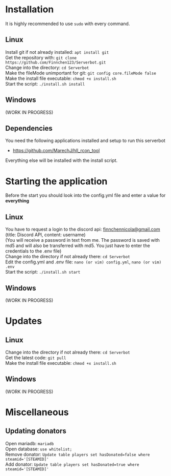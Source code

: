 # Installation
It is highly recommended to use `sudo` with every command.
## Linux
Install git if not already installed: `apt install git`  
Get the repository with: `git clone https://github.com/Finnchen123/Serverbot.git`  
Change into the directory: `cd Serverbot`  
Make the fileMode unimportant for git: `git config core.fileMode false`  
Make the install file executable: `chmod +x install.sh`  
Start the script: `./install.sh install`  
## Windows
(WORK IN PROGRESS)
## Dependencies
You need the following applications installed and setup to run this serverbot
- https://github.com/MarechJ/hll_rcon_tool  

Everything else will be installed with the install script.
# Starting the application
Before the start you should look into the config.yml file and enter a value for **everything**
## Linux
You have to request a login to the discord api: finnchennicola@gmail.com (title: Discord API, content: username)  
(You will receive a password in text from me. The password is saved with md5 and will also be transferred with md5. You just have to enter the credentials to the .env file)  
Change into the directory if not already there: `cd Serverbot`  
Edit the config.yml and .env file: `nano (or vim) config.yml`, `nano (or vim) .env`  
Start the script: `./install.sh start`
## Windows
(WORK IN PROGRESS)
# Updates
## Linux
Change into the directory if not already there: `cd Serverbot`  
Get the latest code: `git pull`  
Make the install file executable: `chmod +x install.sh`  
## Windows
(WORK IN PROGRESS)
# Miscellaneous
## Updating donators
Open mariadb: `mariadb`  
Open database: `use whitelist;`  
Remove donator: `Update table players set hasDonated=false where steamid='[STEAMID]'`  
Add donator: `Update table players set hasDonated=true where steamid='[STEAMID]'`  
